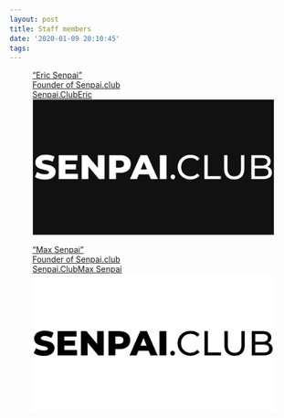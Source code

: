 ```yaml
---
layout: post
title: Staff members
date: '2020-01-09 20:10:45'
tags:
---
```


<figure class="kg-card kg-bookmark-card"><a class="kg-bookmark-container" href="/eric"><div class="kg-bookmark-content">
<div class="kg-bookmark-title">“Eric Senpai”</div>
<div class="kg-bookmark-description">Founder of Senpai.club</div>
<div class="kg-bookmark-metadata">
<img class="kg-bookmark-icon" src="/favicon.png" alt=""><span class="kg-bookmark-author">Senpai.Club</span><span class="kg-bookmark-publisher">Eric</span>
</div>
</div>
<div class="kg-bookmark-thumbnail"><img src="/assets/img/2020/04/clubwallpaper-3.svg" alt=""></div></a></figure><figure class="kg-card kg-bookmark-card"><a class="kg-bookmark-container" href="/max"><div class="kg-bookmark-content">
<div class="kg-bookmark-title">“Max Senpai”</div>
<div class="kg-bookmark-description">Founder of Senpai.club</div>
<div class="kg-bookmark-metadata">
<img class="kg-bookmark-icon" src="/favicon.png" alt=""><span class="kg-bookmark-author">Senpai.Club</span><span class="kg-bookmark-publisher">Max Senpai</span>
</div>
</div>
<div class="kg-bookmark-thumbnail"><img src="/assets/img/2020/04/Banner-Staff.png" alt=""></div></a></figure>